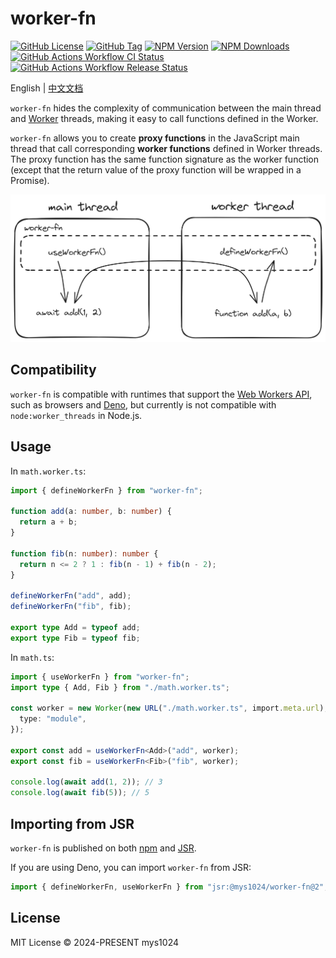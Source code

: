 # worker-fn

[![GitHub License](https://img.shields.io/github/license/mys1024/worker-fn?&style=flat-square)](./LICENSE)
[![GitHub Tag](https://img.shields.io/github/v/tag/mys1024/worker-fn?sort=semver&style=flat-square&label=JSR&color=rgb(247%2C223%2C30))](https://jsr.io/@mys1024/worker-fn)
[![NPM Version](https://img.shields.io/npm/v/worker-fn?style=flat-square&color=rgb(203%2C56%2C55))](https://www.npmjs.com/package/worker-fn)
[![NPM Downloads](https://img.shields.io/npm/dy/worker-fn?&style=flat-square)](https://www.npmjs.com/package/worker-fn)
[![GitHub Actions Workflow CI Status](https://img.shields.io/github/actions/workflow/status/mys1024/worker-fn/ci.yml?label=CI&&style=flat-square)](https://github.com/mys1024/worker-fn/actions/workflows/ci.yml)
[![GitHub Actions Workflow Release Status](https://img.shields.io/github/actions/workflow/status/mys1024/worker-fn/release.yml?label=Release&&style=flat-square)](https://github.com/mys1024/worker-fn/actions/workflows/release.yml)

English | [中文文档](./README_zh.md)

`worker-fn` hides the complexity of communication between the main thread and [Worker](https://developer.mozilla.org/docs/Web/API/Web_Workers_API) threads, making it easy to call functions defined in the Worker.

`worker-fn` allows you to create **proxy functions** in the JavaScript main thread that call corresponding **worker functions** defined in Worker threads. The proxy function has the same function signature as the worker function (except that the return value of the proxy function will be wrapped in a Promise).

![Concept](./docs/concept.png)

## Compatibility

`worker-fn` is compatible with runtimes that support the [Web Workers API](https://developer.mozilla.org/docs/Web/API/Web_Workers_API), such as browsers and [Deno](https://deno.com), but currently is not compatible with `node:worker_threads` in Node.js.

## Usage

In `math.worker.ts`:

```typescript
import { defineWorkerFn } from "worker-fn";

function add(a: number, b: number) {
  return a + b;
}

function fib(n: number): number {
  return n <= 2 ? 1 : fib(n - 1) + fib(n - 2);
}

defineWorkerFn("add", add);
defineWorkerFn("fib", fib);

export type Add = typeof add;
export type Fib = typeof fib;
```

In `math.ts`:

```typescript
import { useWorkerFn } from "worker-fn";
import type { Add, Fib } from "./math.worker.ts";

const worker = new Worker(new URL("./math.worker.ts", import.meta.url), {
  type: "module",
});

export const add = useWorkerFn<Add>("add", worker);
export const fib = useWorkerFn<Fib>("fib", worker);

console.log(await add(1, 2)); // 3
console.log(await fib(5)); // 5
```

## Importing from JSR

`worker-fn` is published on both [npm](https://www.npmjs.com/package/worker-fn) and [JSR](https://jsr.io/@mys1024/worker-fn).

If you are using Deno, you can import `worker-fn` from JSR:

```typescript
import { defineWorkerFn, useWorkerFn } from "jsr:@mys1024/worker-fn@2";
```

## License

MIT License &copy; 2024-PRESENT mys1024
